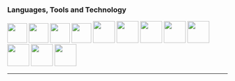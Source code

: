 <h3> Languages, Tools and Technology</h3>

<p align="left"> 
  <img width="45px"  src="https://img.icons8.com/color/512/html-5.png"/>
  <img width="45px"  src="https://img.icons8.com/fluency/512/css3.png"/>
  <img width="45px"  src="https://img.icons8.com/color/256/tailwindcss.png"/>
  <img width="45px"  src="https://img.icons8.com/color/512/javascript.png"/>
  <img width="50px"  src="https://img.icons8.com/color/256/react-native.png"/>
  <img width="50px"  src="https://img.icons8.com/color/256/c-programming.png"/>
  <img width="50px"  src="https://img.icons8.com/color/256/python.png"/>
  <img width="50px"  src="https://img.icons8.com/nolan/256/github.png"/>
  <img width="50px"  src="https://img.icons8.com/color/256/adobe-xd.png"/>
  <img width="50px"  src="https://img.icons8.com/color/256/kali-linux.png"/>
  <img width="50px"  src="https://img.icons8.com/color/256/wordpress.png"/>
  <img width="50px"  src="https://img.icons8.com/color/256/django.png"/>



</p>
<hr>






